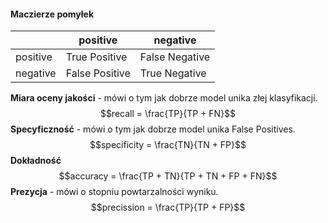 #### Maczierze pomyłek 
|    |positive|negative|
| ----------|--------|--------|
| positive | True Positive | False Negative |
| negative | False Positive  | True Negative |

**Miara oceny jakości** - mówi o tym jak dobrze model unika złej klasyfikacji.
$$recall = \frac{TP}{TP + FN}$$
**Specyficzność** - mówi o tym jak dobrze model unika False Positives.
$$specificity = \frac{TN}{TN + FP}$$
**Dokładność**
$$accuracy = \frac{TP + TN}{TP + TN + FP + FN}$$
**Prezycja** - mówi o stopniu powtarzalności wyniku.
$$precission = \frac{TP}{TP + FP}$$
